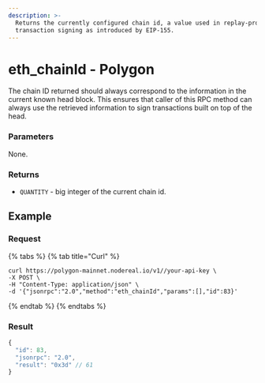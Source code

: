 ```yaml
---
description: >-
  Returns the currently configured chain id, a value used in replay-protected
  transaction signing as introduced by EIP-155.
---
```


# eth\_chainId - Polygon

The chain ID returned should always correspond to the information in the current known head block. This ensures that caller of this RPC method can always use the retrieved information to sign transactions built on top of the head.

### **Parameters**

None.

### **Returns**

* `QUANTITY` - big integer of the current chain id.

## **Example**

### **Request**

{% tabs %}
{% tab title="Curl" %}
```
curl https://polygon-mainnet.nodereal.io/v1//your-api-key \
-X POST \
-H "Content-Type: application/json" \
-d '{"jsonrpc":"2.0","method":"eth_chainId","params":[],"id":83}'
```
{% endtab %}
{% endtabs %}

### Result

```javascript
{
  "id": 83,
  "jsonrpc": "2.0",
  "result": "0x3d" // 61
}
```

### &#x20;

